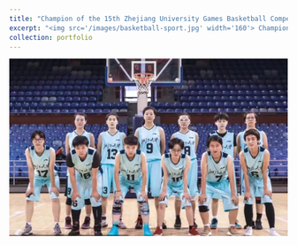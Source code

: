 ```yaml
---
title: "Champion of the 15th Zhejiang University Games Basketball Competition"
excerpt: "<img src='/images/basketball-sport.jpg' width='160'> Champion of the 15th Zhejiang University Games Basketball Competition"
collection: portfolio
--- 
```

<img src='/images/basketball-sport.jpg'>

